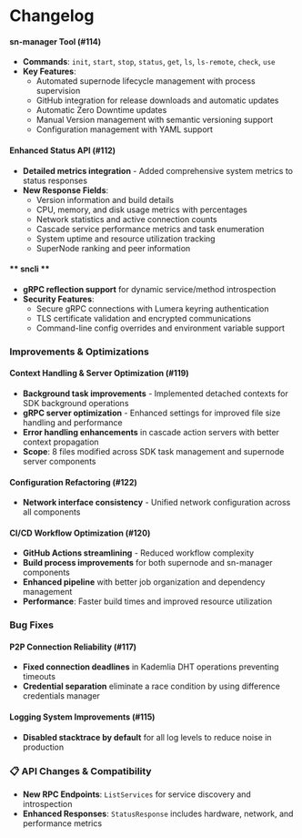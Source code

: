 # Changelog


#### **sn-manager Tool (#114)**
- **Commands**: `init`, `start`, `stop`, `status`, `get`, `ls`, `ls-remote`, `check`, `use`
- **Key Features**:
  - Automated supernode lifecycle management with process supervision
  - GitHub integration for release downloads and automatic updates
  - Automatic Zero Downtime updates
  - Manual Version management with semantic versioning support
  - Configuration management with YAML support


#### **Enhanced Status API (#112)**
- **Detailed metrics integration** - Added comprehensive system metrics to status responses
- **New Response Fields**:
  - Version information and build details
  - CPU, memory, and disk usage metrics with percentages
  - Network statistics and active connection counts
  - Cascade service performance metrics and task enumeration
  - System uptime and resource utilization tracking
  - SuperNode ranking and peer information


#### ** sncli **

- **gRPC reflection support** for dynamic service/method introspection
- **Security Features**:
  - Secure gRPC connections with Lumera keyring authentication
  - TLS certificate validation and encrypted communications
  - Command-line config overrides and environment variable support

### Improvements & Optimizations

#### **Context Handling & Server Optimization (#119)**
- **Background task improvements** - Implemented detached contexts for SDK background operations
- **gRPC server optimization** - Enhanced settings for improved file size handling and performance
- **Error handling enhancements** in cascade action servers with better context propagation
- **Scope**: 8 files modified across SDK task management and supernode server components

#### **Configuration Refactoring (#122)**
- **Network interface consistency** - Unified network configuration across all components


#### **CI/CD Workflow Optimization (#120)**
- **GitHub Actions streamlining** - Reduced workflow complexity 
- **Build process improvements** for both supernode and sn-manager components
- **Enhanced pipeline** with better job organization and dependency management
- **Performance**: Faster build times and improved resource utilization

###  Bug Fixes

#### **P2P Connection Reliability (#117)**
- **Fixed connection deadlines** in Kademlia DHT operations preventing timeouts
- **Credential separation** eliminate a race condition by using difference credentials manager

#### **Logging System Improvements (#115)**
- **Disabled stacktrace by default** for all log levels to reduce noise in production




### 📋 API Changes & Compatibility
- **New RPC Endpoints**: `ListServices` for service discovery and introspection
- **Enhanced Responses**: `StatusResponse` includes hardware, network, and performance metrics

